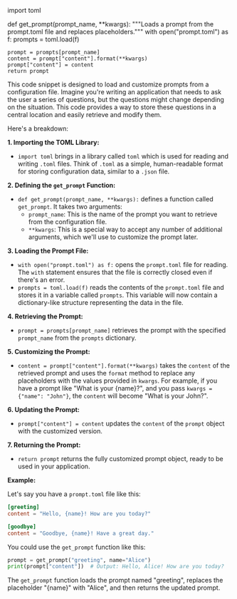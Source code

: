import toml

def get_prompt(prompt_name, **kwargs):
    """Loads a prompt from the prompt.toml file and replaces placeholders."""
    with open("prompt.toml") as f:
        prompts = toml.load(f)

    prompt = prompts[prompt_name]
    content = prompt["content"].format(**kwargs)
    prompt["content"] = content
    return prompt

This code snippet is designed to load and customize prompts from a configuration file. Imagine you're writing an application that needs to ask the user a series of questions, but the questions might change depending on the situation. This code provides a way to store these questions in a central location and easily retrieve and modify them.

Here's a breakdown:

**1. Importing the TOML Library:**

   - `import toml` brings in a library called `toml` which is used for reading and writing `.toml` files. Think of `.toml` as a simple, human-readable format for storing configuration data, similar to a `.json` file.

**2. Defining the `get_prompt` Function:**

   - `def get_prompt(prompt_name, **kwargs):` defines a function called `get_prompt`. It takes two arguments:
     - `prompt_name`: This is the name of the prompt you want to retrieve from the configuration file.
     - `**kwargs`: This is a special way to accept any number of additional arguments, which we'll use to customize the prompt later.

**3. Loading the Prompt File:**

   - `with open("prompt.toml") as f:` opens the `prompt.toml` file for reading. The `with` statement ensures that the file is correctly closed even if there's an error.
   - `prompts = toml.load(f)` reads the contents of the `prompt.toml` file and stores it in a variable called `prompts`. This variable will now contain a dictionary-like structure representing the data in the file.

**4. Retrieving the Prompt:**

   - `prompt = prompts[prompt_name]` retrieves the prompt with the specified `prompt_name` from the `prompts` dictionary.

**5. Customizing the Prompt:**

   - `content = prompt["content"].format(**kwargs)` takes the `content` of the retrieved prompt and uses the `format` method to replace any placeholders with the values provided in `kwargs`. For example, if you have a prompt like "What is your {name}?", and you pass `kwargs = {"name": "John"}`, the `content` will become "What is your John?".

**6. Updating the Prompt:**

   - `prompt["content"] = content` updates the `content` of the `prompt` object with the customized version.

**7. Returning the Prompt:**

   - `return prompt` returns the fully customized prompt object, ready to be used in your application.

**Example:**

Let's say you have a `prompt.toml` file like this:

```toml
[greeting]
content = "Hello, {name}! How are you today?"

[goodbye]
content = "Goodbye, {name}! Have a great day."
```

You could use the `get_prompt` function like this:

```python
prompt = get_prompt("greeting", name="Alice")
print(prompt["content"])  # Output: Hello, Alice! How are you today?
```

The `get_prompt` function loads the prompt named "greeting", replaces the placeholder "{name}" with "Alice", and then returns the updated prompt.
